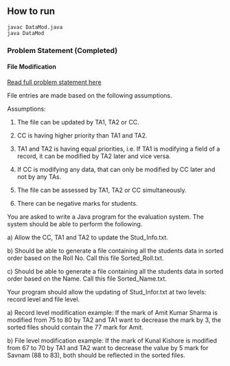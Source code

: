 ## How to run

	javac DataMod.java
	java DataMod

### Problem Statement (Completed)

#### File Modification
[Read full problem statement here](https://github.com/Udayraj123/PL-CS431/blob/master/java/Concurrent%20Programming%20Assignment.pdf)

File entries are made based on the following assumptions.

Assumptions:

1. The file can be updated by TA1, TA2 or CC.

2. CC is having higher priority than TA1 and TA2.

3. TA1 and TA2 is having equal priorities, i.e. If TA1 is modifying a field of a record, it can be modified by TA2 later and vice versa.

4. If CC is modifying any data, that can only be modified by CC later and not by any TAs.

5. The file can be assessed by TA1, TA2 or CC simultaneously.

6. There can be negative marks for students.

You are asked to write a Java program for the evaluation system. The system should be able to perform the following.

a) Allow the CC, TA1 and TA2 to update the Stud_Info.txt.

b) Should be able to generate a file containing all the students data in sorted order based on the Roll No. Call this file Sorted_Roll.txt.

c) Should be able to generate a file containing all the students data in sorted order based on the Name. Call this file Sorted_Name.txt.


Your program should allow the updating of Stud_Infor.txt at two levels: record level and file level.

a) Record level modification example: If the mark of Amit Kumar Sharma is modified from 75 to 80 by TA2 and TA1 want to decrease the mark by 3, the sorted files should contain the 77 mark for Amit.

b) File level modification example: If the mark of Kunal Kishore is modified from 67 to 70 by TA1 and TA2 want to decrease the value by 5 mark for Savnam (88 to 83), both should be reflected in the sorted files.
